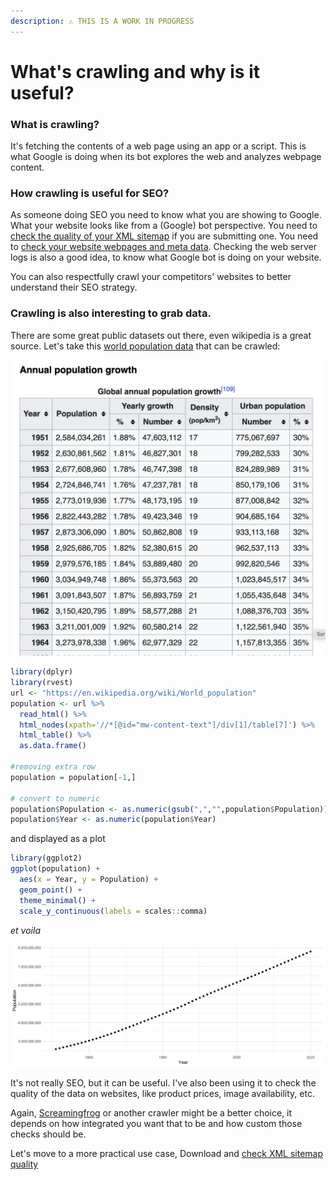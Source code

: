 ```yaml
---
description: ⚠️ THIS IS A WORK IN PROGRESS
---
```


# What's crawling and why is it useful?

### What is crawling?

It's fetching the contents of a web page using an app or a script. This is what Google is doing when its bot explores the web and analyzes webpage content.

### How crawling is useful for SEO?

As someone doing SEO you need to know what you are showing to Google. What your website looks like from a \(Google\) bot perspective. You need to [check the quality of your XML sitemap](download-xml-sitemaps.md) if you are submitting one. You need to [check your website webpages and meta data](rcrawler.md). Checking the web server logs is also a good idea, to know what Google bot is doing on your website.

You can also respectfully crawl your competitors' websites to better understand their SEO strategy.

### Crawling is also interesting to grab data. 

There are some great public datasets out there, even wikipedia is a great source. Let's take this [world population data](https://en.wikipedia.org/wiki/World_population) that can be crawled:

![](../.gitbook/assets/screenshot-2021-06-02-at-11.26.06-am.png)

```r
library(dplyr)
library(rvest)
url <- "https://en.wikipedia.org/wiki/World_population"
population <- url %>%
  read_html() %>%
  html_nodes(xpath='//*[@id="mw-content-text"]/div[1]/table[7]') %>%
  html_table() %>%
  as.data.frame()

#removing extra row
population = population[-1,]

# convert to numeric
population$Population <- as.numeric(gsub(",","",population$Population))
population$Year <- as.numeric(population$Year)


```

and displayed as a plot

```r
library(ggplot2)
ggplot(population) +
  aes(x = Year, y = Population) +
  geom_point() +
  theme_minimal() +
  scale_y_continuous(labels = scales::comma)
```

_et voila_

![](../.gitbook/assets/rplot02%20%281%29.png)

It's not really SEO, but it can be useful. I've also been using it to check the quality of the data on websites, like product prices, image availability, etc.

Again, [Screamingfrog](https://www.screamingfrog.co.uk/) or another crawler might be a better choice, it depends on how integrated you want that to be and how custom those checks should be.

Let's move to a more practical use case, Download and [check XML sitemap quality](download-xml-sitemaps.md)

#### 



